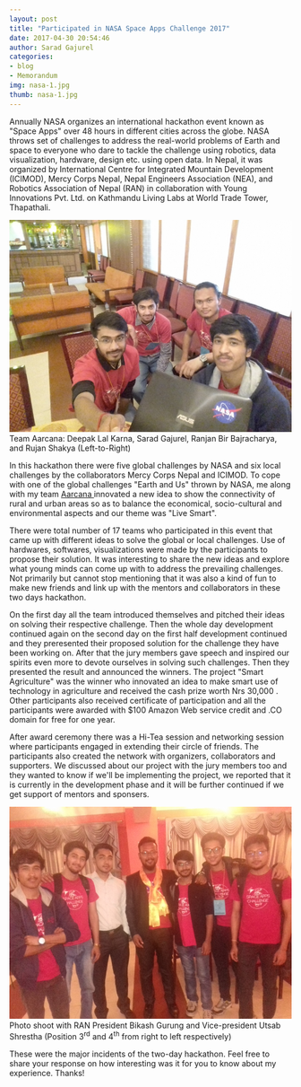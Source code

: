 ```yaml
---
layout: post
title: "Participated in NASA Space Apps Challenge 2017"
date: 2017-04-30 20:54:46
author: Sarad Gajurel
categories:
- blog
- Memorandum
img: nasa-1.jpg
thumb: nasa-1.jpg
---
```


Annually NASA organizes an international hackathon event known as "Space Apps" over 48 hours in different cities across the globe. NASA throws set of challenges to address the real-world problems of Earth and space to everyone who dare to tackle the challenge using robotics, data visualization, hardware, design etc.<!--more--> using open data. In Nepal, it was organized by International Centre for Integrated Mountain Development (ICIMOD), Mercy Corps Nepal, Nepal Engineers Association (NEA), and Robotics Association of Nepal (RAN) in collaboration with Young Innovations Pvt. Ltd. on Kathmandu Living Labs at World Trade Tower, Thapathali.

<img src="/assets/img/blog/nasa-3.jpg" alt="Team Aarcana">
Team Aarcana: Deepak Lal Karna, Sarad Gajurel, Ranjan Bir Bajracharya, and Rujan Shakya (Left-to-Right)

In this hackathon there were five global challenges by NASA and six local challenges by the collaborators Mercy Corps Nepal and ICIMOD. To cope with one of the global challenges "Earth and Us" thrown by NASA, me along with my team <a href="https://aarcana.github.io" target="_blank">Aarcana <i class="fa fa-external-link" aria-hidden="true"></i></a> innovated a new idea to show the connectivity of rural and urban areas so as to balance the economical, socio-cultural and environmental aspects and our theme was "Live Smart".

There were total number of 17 teams who participated in this event that came up with different ideas to solve the global or local challenges. Use of hardwares, softwares, visualizations were made by the participants to propose their solution. It was interesting to share the new ideas and explore what young minds can come up with to address the prevailing challenges. Not primarily but cannot stop mentioning that it was also a kind of fun to make new friends and link up with the mentors and collaborators in these two days hackathon.

On the first day all the team introduced themselves and pitched their ideas on solving their respective challenge. Then the whole day development continued again on the second day on the first half development continued and they preresented their proposed solution for the challenge they have been working on. After that the jury members gave speech and inspired our spirits even more to devote ourselves in solving such challenges. Then they presented the result and announced the winners. The project "Smart Agriculture" was the winner who innovated an idea to make smart use of technology in agriculture and received the cash prize worth Nrs 30,000 . Other participants also received certificate of participation and all the participants were awarded with $100 Amazon Web service credit and .CO domain for free for one year.

After award ceremony there was a Hi-Tea session and networking session where participants engaged in extending their circle of friends. The participants also created the network with organizers, collaborators and supporters. We discussed about our project with the jury members too and they wanted to know if we'll be implementing the project, we reported that it is currently in the development phase and it will be further continued if we get support of mentors and sponsers.

<img src="/assets/img/blog/nasa-2.jpg" alt="Aarcana with RAN president and vice president">
Photo shoot with RAN President Bikash Gurung and Vice-president Utsab Shrestha (Position 3<sup>rd</sup> and 4<sup>th</sup> from right to left respectively)


These were the major incidents of the two-day hackathon. Feel free to share your response on how interesting was it for you to know about my experience. Thanks!